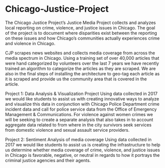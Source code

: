 # Chicago-Justice-Project

The Chicago Justice Project’s Justice Media Project collects and analyzes local reporting on
crime, violence, and justice issues in Chicago. The goal of the project is to document where
disparities exist between the reporting on these issues and how Chicago’s communities actually
experiences crime and violence in Chicago.

CJP scrapes news websites and collects media coverage from across the media spectrum in
Chicago. Using a training set of over 40,000 articles that were hand categorized by volunteers
over the last 7 years we have recently trained an algorithm to categorize the articles as they are
scraped. We are also in the final steps of installing the architecture to geo-tag each article as it
is scraped and provide us the community area that is covered in the article.

Project 1: Data Analysis & Visualization Project
Using data collected in 2017 we would like students to assist us with creating innovative ways
to analyze and visualize this data in conjunction with Chicago Police Department crime incident
data and call for police service data from the Office of Emergency Management &amp;
Communications. For violence against women crimes we will be seeking to create a separate
analysis that also takes in to account aggregate data related to from where in the city survivors
seek services from domestic violence and sexual assault service providers.

Project 2: Sentiment Analysis of media coverage
Using data collected in 2017 we would like students to assist us is creating the infrastructure to
help us determine whether media coverage of crime, violence, and justice issues in Chicago is
favorable, negative, or neutral in regards to how it portrays the criminal justice agencies and
their agents.
